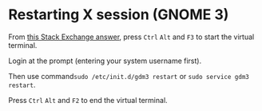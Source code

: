 # Restarting X session (GNOME 3) #

From [this Stack Exchange answer](https://unix.stackexchange.com/a/87195), press `Ctrl` `Alt` and `F3` to start the virtual terminal.

Login at the prompt (entering your system username first).

Then use command`sudo /etc/init.d/gdm3 restart` or `sudo service gdm3 restart`.

Press `Ctrl` `Alt` and `F2` to end the virtual terminal.
